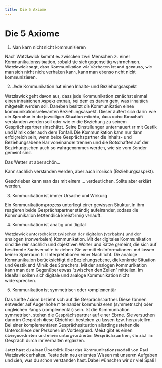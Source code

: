 ```yaml
---
title: Die 5 Axiome
---
```

# Die 5 Axiome

1. Man kann nicht nicht kommunizieren

Nach Watzlawick kommt es zwischen zwei Menschen zu einer Kommunikationssituation, sobald sie sich gegenseitig wahrnehmen. Watzlawick sagt, dass Kommunikation wie Verhalten ist und genauso, wie man sich nicht nicht verhalten kann, kann man ebenso nicht nicht kommunizieren.

2. Jede Kommunikation hat einen Inhalts- und Beziehungsaspekt

Watzlawick geht davon aus, dass jede Kommunikation zunächst einmal einen inhaltlichen Aspekt enthält, bei dem es darum geht, was inhaltlich mitgeteilt werden soll. Daneben besitzt die Kommunikation einen kommunikationsrelevanten Beziehungsaspekt. Dieser äußert sich darin, wie ein Sprecher in der jeweiligen Situation möchte, dass seine Botschaft verstanden werden soll oder wie er die Beziehung zu seinem Gesprächspartner einschätzt. Seine Einstellungen untermauert er mit Gestik und Mimik oder auch dem Tonfall. Die Kommunikation kann nur dann erfolgreich sein, wenn beide Gesprächspartner die Inhalts- und Beziehungsebene klar voneinander trennen und die Botschaften auf der Beziehungseben auch so wahrgenommen werden, wie sie vom Sender gemeint sind.

Das Wetter ist aber schön…

Kann sachlich verstanden werden, aber auch ironisch (Beziehungsaspekt).

Geschrieben kann man das mit einem … verdeutlichen. Sollte aber erklärt werden.

3. Kommunikation ist immer Ursache und Wirkung

Ein Kommunikationsprozess unterliegt einer gewissen Struktur. In ihm reagieren beide Gesprächspartner ständig aufeinander, sodass die Kommunikation letztendlich kreisförmig verläuft.

4. Kommunikation ist analog und digital

Watzlawick unterscheidet zwischen der digitalen (verbalen) und der analogen (nonverbalen) Kommunikation. Mit der digitalen Kommunikation sind die rein sachlich und objektiven Wörter und Sätze gemeint, die sich auf bestimmte Sachverhalte beziehen. Sie vermitteln Informationen und lassen keinen Spielraum für Interpretationen einer Nachricht. Die analoge Kommunikation berücksichtigt die Beziehungsebene, die konkrete Situation und Gestik und Mimik des Sprechers. Mit der analogen Kommunikation kann man dem Gegenüber etwas "zwischen den Zeilen" mitteilen. Im Idealfall sollten sich digitale und analoge Kommunikation nicht widersprechen.

5. Kommunikation ist symmetrisch oder komplementär

Das fünfte Axiom bezieht sich auf die Gesprächspartner. Diese können entweder auf Augenhöhe miteinander kommunizieren (symmetrisch) oder ungleichen Rangs (komplementär) sein. Ist die Kommunikation symmetrisch, stehen die Gesprächspartner auf einer Ebene. Sie versuchen dann im Gespräch diese Gleichheit bestehen zu lassen bzw. herzustellen. Bei einer komplementären Gesprächssituation allerdings stehen die Unterschiede der Personen im Vordergrund. Meist gibt es einen übergeordneten und einen untergeordneten Gesprächspartner, die sich im Gespräch durch ihr Verhalten ergänzen.

Jetzt hast du einen Überblick über das Kommunikationsmodell von Paul Watzlawick erhalten. Teste dein neu erlerntes Wissen mit unseren Aufgaben und sieh, was du schon verstanden hast. Dabei wünschen wir dir viel Spaß!
